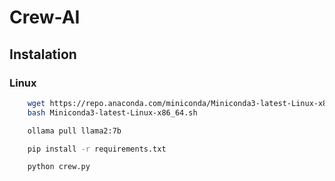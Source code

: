 # Crew-AI

## Instalation

### Linux

```bash
    wget https://repo.anaconda.com/miniconda/Miniconda3-latest-Linux-x86_64.sh
    bash Miniconda3-latest-Linux-x86_64.sh
```

```bash
    ollama pull llama2:7b

```


```bash
    pip install -r requirements.txt

    python crew.py
``` 